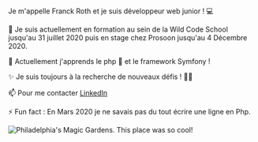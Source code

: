 
Je m'appelle Franck Roth et je suis développeur web junior ! 💻

🔭 Je suis actuellement en formation au sein de la Wild Code School jusqu'au 31 juillet 2020 puis en stage chez Prosoon jusqu'au 4 Décembre 2020.

🌱 Actuellement j'apprends le php 🐘 et le framework Symfony !

✨ Je suis toujours à la recherche de nouveaux défis ! 🦾🔥 



📫 Pour me contacter [LinkedIn](https://github.com/Franck-Roth)

⚡ Fun fact : En Mars 2020 je ne savais pas du tout écrire une ligne en Php.

![Philadelphia's Magic Gardens. This place was so cool!](https://cdn.pixabay.com/photo/2017/12/01/15/44/merligen-2991122_960_720.jpg "Philadelphia's Magic Gardens")
